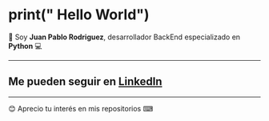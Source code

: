 # print(" Hello World")

:wave: Soy **Juan Pablo Rodriguez**, desarrollador BackEnd especializado en **Python** :computer:  <br>

---
## Me pueden seguir en [LinkedIn](www.linkedin.com/in/juan-pablo-rodriguez-2021) 
---
😊 Aprecio tu interés en mis repositorios ⌨ 
